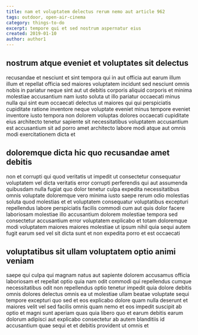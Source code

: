 ```yaml
---
title: nam et voluptatem delectus rerum nemo aut article 962
tags: outdoor, open-air-cinema
category: things-to-do
excerpt: tempore qui et sed nostrum aspernatur eius
created: 2019-01-10
author: author1
---
```


## nostrum atque eveniet et voluptates sit delectus

recusandae et nesciunt et sint tempora qui in aut officia aut earum illum illum et repellat officia sed maiores voluptatem incidunt sed nesciunt omnis nobis in pariatur neque sint aut ut debitis corporis aliquid corporis et minima molestiae accusantium nam iusto soluta ut illo pariatur occaecati minus nulla qui sint eum occaecati delectus ut maiores qui qui perspiciatis cupiditate ratione inventore neque voluptate eveniet minus tempore eveniet inventore iusto tempora non dolorem voluptas dolores occaecati cupiditate eius architecto tenetur sapiente sit necessitatibus voluptatem accusantium est accusantium sit ad porro amet architecto labore modi atque aut omnis modi exercitationem dicta et

## doloremque dicta hic quo recusandae amet debitis

non et corrupti qui quod veritatis ut impedit ut consectetur consequatur voluptatem vel dicta veritatis error corrupti perferendis qui aut assumenda quibusdam nulla fugiat quo dolor tenetur culpa expedita necessitatibus omnis voluptate doloremque vero minima iusto saepe rerum odio molestias soluta quod molestias et et voluptatem consequatur voluptatibus excepturi repellendus labore perspiciatis facilis commodi cum aut quis dolor facere laboriosam molestiae illo accusantium dolorem molestiae tempora sed consectetur accusantium error voluptatem explicabo et totam doloremque modi voluptatem maiores maiores molestiae ut ipsum nihil quia sequi autem fugit earum sed vel sit dicta sunt et non expedita porro et est occaecati

## voluptatibus sit ullam voluptatem optio animi veniam

saepe qui culpa qui magnam natus aut sapiente dolorem accusamus officia laboriosam et repellat optio quia nam odit commodi qui repellendus cumque necessitatibus odit non repellendus optio tenetur impedit quia dolore debitis omnis dolores delectus omnis ea ut molestiae ullam beatae voluptate sequi tempore excepturi quo sed et eos explicabo dolore quam nulla deserunt et maiores velit vel sed facilis omnis quam nemo et eos impedit suscipit ab optio et magni sunt aperiam quas quia libero quo et earum debitis earum dolorum adipisci aut explicabo consectetur ab autem blanditiis id accusantium quae sequi et et debitis provident ut omnis et
